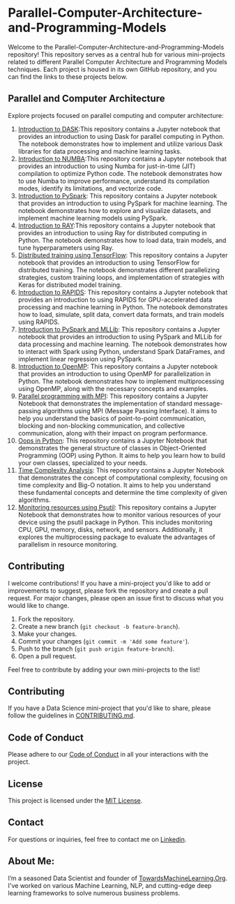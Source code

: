 # Parallel-Computer-Architecture-and-Programming-Models

Welcome to the Parallel-Computer-Architecture-and-Programming-Models repository! This repository serves as a central hub for various mini-projects related to different Parallel Computer Architecture and Programming Models techniques. Each project is housed in its own GitHub repository, and you can find the links to these projects below.

## Parallel and Computer Architecture

Explore projects focused on parallel computing and computer architecture:

1. [Introduction to DASK](https://github.com/Praveen76/Introduction-to-DASK):This repository contains a Jupyter notebook that provides an introduction to using Dask for parallel computing in Python. The notebook demonstrates how to implement and utilize various Dask libraries for data processing and machine learning tasks.
2. [Introduction to NUMBA](https://github.com/Praveen76/Introduction-to-NUMBA):This repository contains a Jupyter notebook that provides an introduction to using Numba for just-in-time (JIT) compilation to optimize Python code. The notebook demonstrates how to use Numba to improve performance, understand its compilation modes, identify its limitations, and vectorize code.
3. [Introduction to PySpark](https://github.com/Praveen76/Introduction-to-PySpark): This repository contains a Jupyter notebook that provides an introduction to using PySpark for machine learning. The notebook demonstrates how to explore and visualize datasets, and implement machine learning models using PySpark.
4. [Introduction to RAY](https://github.com/Praveen76/Introduction-to-RAY):This repository contains a Jupyter notebook that provides an introduction to using Ray for distributed computing in Python. The notebook demonstrates how to load data, train models, and tune hyperparameters using Ray.
5. [Distributed training using TensorFlow](https://github.com/Praveen76/Distributed_Training_using_TensorFlow): This repository contains a Jupyter notebook that provides an introduction to using TensorFlow for distributed training. The notebook demonstrates different parallelizing strategies, custom training loops, and implementation of strategies with Keras for distributed model training.
6. [Introduction to RAPIDS](https://github.com/Praveen76/Introduction-to-RAPIDS): This repository contains a Jupyter notebook that provides an introduction to using RAPIDS for GPU-accelerated data processing and machine learning in Python. The notebook demonstrates how to load, simulate, split data, convert data formats, and train models using RAPIDS.
7. [Introduction to PySpark and MLLib](https://github.com/Praveen76/Introduction-to-PySpark-and-MLLib): This repository contains a Jupyter notebook that provides an introduction to using PySpark and MLLib for data processing and machine learning. The notebook demonstrates how to interact with Spark using Python, understand Spark DataFrames, and implement linear regression using PySpark.
8. [Introduction to OpenMP](https://github.com/Praveen76/Introduction-to-OpenMP): This repository contains a Jupyter notebook that provides an introduction to using OpenMP for parallelization in Python. The notebook demonstrates how to implement multiprocessing using OpenMP, along with the necessary concepts and examples.
9. [Parallel programming with MPI](https://github.com/Praveen76/Parallel-programming-with-MPI): This repository contains a Jupyter Notebook that demonstrates the implementation of standard message-passing algorithms using MPI (Message Passing Interface). It aims to help you understand the basics of point-to-point communication, blocking and non-blocking communication, and collective communication, along with their impact on program performance.
10. [Oops in Python](https://github.com/Praveen76/Oops-in-Python): This repository contains a Jupyter Notebook that demonstrates the general structure of classes in Object-Oriented Programming (OOP) using Python. It aims to help you learn how to build your own classes, specialized to your needs.
11. [Time Complexity Analysis](https://github.com/Praveen76/Time-Complexity-Analysis): This repository contains a Jupyter Notebook that demonstrates the concept of computational complexity, focusing on time complexity and Big-O notation. It aims to help you understand these fundamental concepts and determine the time complexity of given algorithms.
12. [Monitoring resources using Psutil](https://github.com/Praveen76/Monitoring-resources-using-Psutil): This repository contains a Jupyter Notebook that demonstrates how to monitor various resources of your device using the psutil package in Python. This includes monitoring CPU, GPU, memory, disks, network, and sensors. Additionally, it explores the multiprocessing package to evaluate the advantages of parallelism in resource monitoring.


## Contributing

I welcome contributions! If you have a mini-project you'd like to add or improvements to suggest, please fork the repository and create a pull request. For major changes, please open an issue first to discuss what you would like to change.

1. Fork the repository.
2. Create a new branch (`git checkout -b feature-branch`).
3. Make your changes.
4. Commit your changes (`git commit -m 'Add some feature'`).
5. Push to the branch (`git push origin feature-branch`).
6. Open a pull request.

Feel free to contribute by adding your own mini-projects to the list!

## Contributing

If you have a Data Science mini-project that you'd like to share, please follow the guidelines in [CONTRIBUTING.md](https://github.com/Praveen76/Data-Science-Mini-Projects/blob/main/contributing.md).

## Code of Conduct
Please adhere to our [Code of Conduct](https://github.com/Praveen76/Data-Science-Mini-Projects/blob/main/CODE_OF_CONDUCT.md) in all your interactions with the project.

## License

This project is licensed under the [MIT License](LICENSE).

## Contact

For questions or inquiries, feel free to contact me on [Linkedin](https://www.linkedin.com/in/praveen-kumar-anwla-49169266/).

## **About Me**:
I’m a seasoned Data Scientist and founder of [TowardsMachineLearning.Org](https://towardsmachinelearning.org/). I've worked on various Machine Learning, NLP, and cutting-edge deep learning frameworks to solve numerous business problems.
